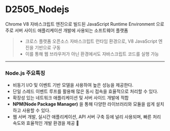 # D2505_Nodejs
Chrome V8 자바스크립트 엔진으로 빌드된 JavaScript Runtime Environment 으로 주로 서버 사이드 애플리케이션 개발에 사용되는 소프트웨어 플랫폼
> - 크로스 플랫폼 오픈소스 자바스크립트 런타임 환경으로, V8 JavaScript 엔진을 기반으로 구동
> - 이를 통해 웹 브라우저가 아닌 환경에서도 자바스크립트 코드를 실행 가능


---
### Node.js 주요특징
- 비동기 I/O 및 이벤트 기반 모델을 사용하여 높은 성능을 제공한다.
- 단일 스레드 이벤트 루프를 활용해 많은 동시 접속을 효율적으로 처리할 수 있다.
- 확장성 있는 네트워크 애플리케이션 및 서버 사이드 개발에 적합
- **NPM(Node Package Manager)** 을 통해 다양한 라이브러리와 모듈을 쉽게 설치하고 사용할 수 있다.
- 웹 서버 개발, 실시간 애플리케이션, API 서버 구축 등에 널리 사용되며, 빠른 처리 속도와 효율적인 개발 환경을 제공 🚀


